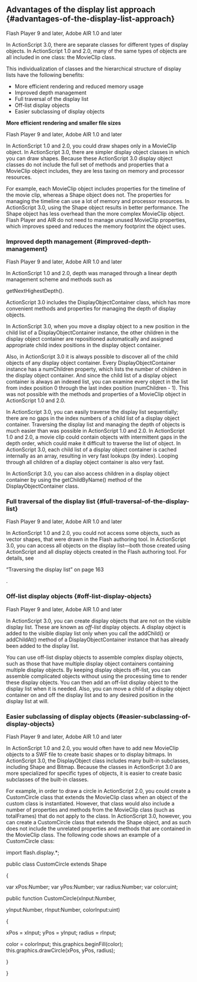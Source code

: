 ## Advantages of the display list approach {#advantages-of-the-display-list-approach}

Flash Player 9 and later, Adobe AIR 1.0 and later

In ActionScript 3.0, there are separate classes for different types of display objects. In ActionScript 1.0 and 2.0, many of the same types of objects are all included in one class: the MovieClip class.

This individualization of classes and the hierarchical structure of display lists have the following benefits:

*   More efficient rendering and reduced memory usage
*   Improved depth management
*   Full traversal of the display list
*   Off-list display objects
*   Easier subclassing of display objects

**More efficient rendering and smaller file sizes**

Flash Player 9 and later, Adobe AIR 1.0 and later

In ActionScript 1.0 and 2.0, you could draw shapes only in a MovieClip object. In ActionScript 3.0, there are simpler display object classes in which you can draw shapes. Because these ActionScript 3.0 display object classes do not include the full set of methods and properties that a MovieClip object includes, they are less taxing on memory and processor resources.

For example, each MovieClip object includes properties for the timeline of the movie clip, whereas a Shape object does not. The properties for managing the timeline can use a lot of memory and processor resources. In ActionScript 3.0, using the Shape object results in better performance. The Shape object has less overhead than the more complex MovieClip object. Flash Player and AIR do not need to manage unused MovieClip properties, which improves speed and reduces the memory footprint the object uses.

### Improved depth management {#improved-depth-management}

Flash Player 9 and later, Adobe AIR 1.0 and later

In ActionScript 1.0 and 2.0, depth was managed through a linear depth management scheme and methods such as

getNextHighestDepth().

ActionScript 3.0 includes the DisplayObjectContainer class, which has more convenient methods and properties for managing the depth of display objects.

In ActionScript 3.0, when you move a display object to a new position in the child list of a DisplayObjectContainer instance, the other children in the display object container are repositioned automatically and assigned appropriate child index positions in the display object container.

Also, in ActionScript 3.0 it is always possible to discover all of the child objects of any display object container. Every DisplayObjectContainer instance has a numChildren property, which lists the number of children in the display object container. And since the child list of a display object container is always an indexed list, you can examine every object in the list from index position 0 through the last index position (numChildren - 1). This was not possible with the methods and properties of a MovieClip object in ActionScript 1.0 and 2.0.

In ActionScript 3.0, you can easily traverse the display list sequentially; there are no gaps in the index numbers of a child list of a display object container. Traversing the display list and managing the depth of objects is much easier than was possible in ActionScript 1.0 and 2.0\. In ActionScript 1.0 and 2.0, a movie clip could contain objects with intermittent gaps in the depth order, which could make it difficult to traverse the list of object. In ActionScript 3.0, each child list of a display object container is cached internally as an array, resulting in very fast lookups (by index). Looping through all children of a display object container is also very fast.

In ActionScript 3.0, you can also access children in a display object container by using the getChildByName() method of the DisplayObjectContainer class.

### Full traversal of the display list {#full-traversal-of-the-display-list}

Flash Player 9 and later, Adobe AIR 1.0 and later

In ActionScript 1.0 and 2.0, you could not access some objects, such as vector shapes, that were drawn in the Flash authoring tool. In ActionScript 3.0, you can access all objects on the display list—both those created using ActionScript and all display objects created in the Flash authoring tool. For details, see

“Traversing the display list” on page 163

.

### Off-list display objects {#off-list-display-objects}

Flash Player 9 and later, Adobe AIR 1.0 and later

In ActionScript 3.0, you can create display objects that are not on the visible display list. These are known as _off-list_ display objects. A display object is added to the visible display list only when you call the addChild() or addChildAt() method of a DisplayObjectContainer instance that has already been added to the display list.

You can use off-list display objects to assemble complex display objects, such as those that have multiple display object containers containing multiple display objects. By keeping display objects off-list, you can assemble complicated objects without using the processing time to render these display objects. You can then add an off-list display object to the display list when it is needed. Also, you can move a child of a display object container on and off the display list and to any desired position in the display list at will.

### Easier subclassing of display objects {#easier-subclassing-of-display-objects}

Flash Player 9 and later, Adobe AIR 1.0 and later

In ActionScript 1.0 and 2.0, you would often have to add new MovieClip objects to a SWF file to create basic shapes or to display bitmaps. In ActionScript 3.0, the DisplayObject class includes many built-in subclasses, including Shape and Bitmap. Because the classes in ActionScript 3.0 are more specialized for specific types of objects, it is easier to create basic subclasses of the built-in classes.

For example, in order to draw a circle in ActionScript 2.0, you could create a CustomCircle class that extends the MovieClip class when an object of the custom class is instantiated. However, that class would also include a number of properties and methods from the MovieClip class (such as totalFrames) that do not apply to the class. In ActionScript 3.0, however, you can create a CustomCircle class that extends the Shape object, and as such does not include the unrelated properties and methods that are contained in the MovieClip class. The following code shows an example of a CustomCircle class:

import flash.display.*;

public class CustomCircle extends Shape

{

var xPos:Number; var yPos:Number; var radius:Number; var color:uint;

public function CustomCircle(xInput:Number,

yInput:Number, rInput:Number, colorInput:uint)

{

xPos = xInput; yPos = yInput; radius = rInput;

color = colorInput; this.graphics.beginFill(color); this.graphics.drawCircle(xPos, yPos, radius);

}

}